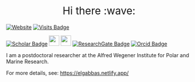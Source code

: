 <!--
**elgabbas/elgabbas** is a ✨ _special_ ✨ repository because its `README.md` (this file) appears on your GitHub profile.

Here are some ideas to get you started:

- 🔭 I’m currently working on ...
- 🌱 I’m currently learning ...
- 👯 I’m looking to collaborate on ...
- 🤔 I’m looking for help with ...
- 💬 Ask me about ...
- 📫 How to reach me: ...
- 😄 Pronouns: ...
- ⚡ Fun fact: ...
-->

<h1 style="font-weight:normal" align="center">
  &nbsp;Hi there :wave:&nbsp;
</h1>

[![Website](https://img.shields.io/website?label=https://elgabbas.netlify.app/&style=for-the-badge&url=https://elgabbas.netlify.app/)](https://elgabbas.netlify.app/)
[![Visits Badge](https://shields-io-visitor-counter.herokuapp.com/badge?page=elgabbas.elgabbas&color=1D70B8&style=for-the-badge&logo=GitHub&logoColor=FFFFFF)](https://github.com/elgabbas)


[![Scholar Badge](https://img.shields.io/badge/-Scholar-c14438?style=for-the-badge&logo=google&logoColor=white&color=4285F4)](https://scholar.google.com/citations?user=hJ0tB04AAAAJ)
<a href="https://twitter.com/ahmed_elgabbas"><img src="https://img.shields.io/badge/twitter-%231DA1F2.svg?&style=for-the-badge&logo=twitter&logoColor=white" height=28></a> 
<a href="https://www.linkedin.com/in/ahmed-elgabbas/"><img src="https://img.shields.io/badge/LinkedIn-0077B5?style=for-the-badge&logo=linkedin&logoColor=white" height=28></a> 
[![ResearchGate Badge](https://img.shields.io/badge/-ResearchGate-c14438?style=for-the-badge&logo=researchgate&logoColor=white&color=00CCBB)](https://www.researchgate.net/profile/Ahmed_El-Gabbas)
[![Orcid Badge](https://img.shields.io/badge/-Orcid-c14438?style=for-the-badge&logo=orcid&logoColor=white&color=A6CE39)](https://orcid.org/0000-0003-2225-088X)

I am a postdoctoral researcher at the Alfred Wegener Institute for Polar and Marine Research.

For more details, see: https://elgabbas.netlify.app/

<!--
<img src="https://img.shields.io/badge/Made%20with-Markdown-1f425f.svg" height=28>
-->
